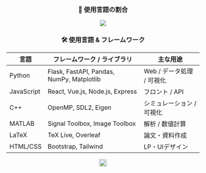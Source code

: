 <!-- 使用言語割合（自動円グラフ） -->
<h3 align="center">🧠 使用言語の割合</h3>
<p align="center">
  <img src="https://github-profile-summary-cards.vercel.app/api/cards/repos-per-language?username=KKAWAI1998&theme=dracula" />
</p>

<!-- 使用言語とフレームワーク一覧（自己申告表） -->
<h3 align="center">🛠️ 使用言語 & フレームワーク</h3>

<table align="center">
  <thead>
    <tr>
      <th>言語</th>
      <th>フレームワーク / ライブラリ</th>
      <th>主な用途</th>
    </tr>
  </thead>
  <tbody>
    <tr>
      <td>Python</td>
      <td>Flask, FastAPI, Pandas, NumPy, Matplotlib</td>
      <td>Web / データ処理 / 可視化</td>
    </tr>
    <tr>
      <td>JavaScript</td>
      <td>React, Vue.js, Node.js, Express</td>
      <td>フロント / API</td>
    </tr>
    <tr>
      <td>C++</td>
      <td>OpenMP, SDL2, Eigen</td>
      <td>シミュレーション / 可視化</td>
    </tr>
    <tr>
      <td>MATLAB</td>
      <td>Signal Toolbox, Image Toolbox</td>
      <td>解析 / 数値計算</td>
    </tr>
    <tr>
      <td>LaTeX</td>
      <td>TeX Live, Overleaf</td>
      <td>論文・資料作成</td>
    </tr>
    <tr>
      <td>HTML/CSS</td>
      <td>Bootstrap, Tailwind</td>
      <td>LP・UIデザイン</td>
    </tr>
  </tbody>
</table>

<!-- GitHub フォローのみ -->
<p align="center">
  <a href="https://github.com/KKAWAI1998">
    <img height="20" src="https://img.shields.io/github/followers/KKAWAI1998?label=Follow&logo=github&style=flat" alt="GitHub followers"/>
  </a>
</p>
